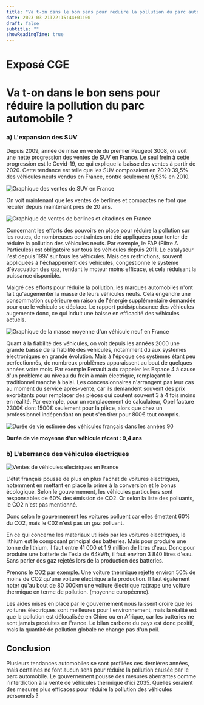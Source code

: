 ```yaml
---
title: "Va t-on dans le bon sens pour réduire la pollution du parc automobile ?"
date: 2023-03-21T22:15:44+01:00
draft: false
subtitle: ""
showReadingTime: true
---
```


# Exposé CGE

# Va t-on dans le bon sens pour réduire la pollution du parc automobile ?

### a) L'expansion des SUV
Depuis 2009, année de mise en vente du premier Peugeot 3008, on voit une nette progression des ventes de SUV en France. Le seul frein à cette progression est le Covid-19, ce qui explique la baisse des ventes à partir de 2020. Cette tendance est telle que les SUV composaient en 2020 39,5% des véhicules neufs vendus en France, contre seulement 9,53% en 2010.

![Graphique des ventes de SUV en France](https://www.fiches-auto.fr/articles-auto/images/evolution-ventes-suv-4x4-france2.png)

On voit maintenant que les ventes de berlines et compactes ne font que reculer depuis maintenant près de 20 ans.

![Graphique de ventes de berlines et citadines en France](https://www.fiches-auto.fr/articles-auto/images/evolution-ventes-berlines-et-compactes.png)

Concernant les efforts des pouvoirs en place pour réduire la pollution sur les routes, de nombreuses contraintes ont été appliquées pour tenter de réduire la pollution des véhicules neufs. Par exemple, le FAP (Filtre A Particules) est obligatoire sur tous les véhicules depuis 2011. Le catalyseur l'est depuis 1997 sur tous les véhicules. Mais ces restrictions, souvent appliquées à l'échappement des véhicules, congestionne le système d'évacuation des gaz, rendant le moteur moins efficace, et cela réduisant la puissance disponible.

Malgré ces efforts pour réduire la pollution, les marques automobiles n'ont fait qu'augementer la masse de leurs véhicules neufs. Cela engendre une consommation supérieure en raison de l'énergie supplémentaire demandée pour que le véhicule se déplace. Le rapport poids/puissance des véhicules augemente donc, ce qui induit une baisse en efficacité des véhicules actuels.

![Graphique de la masse moyenne d'un véhicule neuf en France](img_article/expose-cge/poids_moyen.png)

Quant à la fiabilité des véhicules, on voit depuis les années 2000 une grande baisse de la fiabilité des véhicules, notamment dû aux systèmes électroniques en grande évolution. Mais à l'époque ces systèmes étant peu perfectionnés, de nombreux problèmes apparaissent au bout de quelques années voire mois. Par exemple Renault a du rappeler les Espace 4 à cause d'un problème au niveau du frein à main électrique, remplaçant le traditionnel manche à balai. Les concessionnaires n'arrangent pas leur cas au moment du service après-vente, car ils demandent souvent des prix exorbitants pour remplacer des pièces qui coutent souvent 3 à 4 fois moins en réalité. Par exemple, pour un remplacement de calculateur, Opel facture 2300€ dont 1500€ seulement pour la pièce, alors que chez un professionnel indépendant on peut s'en tirer pour 800€ tout compris.

![Durée de vie estimée des véhicules français dans les années 90](img_article/expose-cge/duree_vie.png)

**Durée de vie moyenne d'un véhicule récent : 9,4 ans**

### b) L'aberrance des véhicules électriques

![Ventes de véhicules électriques en France](https://www.fiches-auto.fr/articles-auto/images/evolution-ventes-voitures-electriques-france-2022-2023.png)

L'état français pousse de plus en plus l'achat de voitures électriques, notemment en mettant en place la prime à la conversion et le bonus écologique. Selon le gouvernement, les véhicules particuliers sont responsables de 60% des émission de CO2. Or selon la liste des polluants, le CO2 n'est pas mentionné.

Donc selon le gouvernement les voitures polluent car elles émettent 60% du CO2, mais le C02 n'est pas un gaz polluant.

En ce qui concerne les matériaux utilisés par les voitures électriques, le lithium est le composant principal des batteries. Mais pour produire une tonne de lithium, il faut entre 41 000 et 1.9 million de litres d'eau. Donc pour produire une batterie de Tesla de 64kWh, il faut environ 3 840 litres d'eau. Sans parler des gaz rejetés lors de la production des batteries.

Prenons le CO2 par exemple. Une voiture thermique rejette environ 50% de moins de CO2 qu'une voiture électrique à la production. Il faut également noter qu'au bout de 80 000km une voiture électrique rattrape une voiture thermique en terme de pollution. (moyenne européenne).

Les aides mises en place par le gouvernement nous laissent croire que les voitures électriques sont meilleures pour l'environnement, mais la réalité est que la pollution est délocalisée en Chine ou en Afrique, car les batteries ne sont jamais produites en France. Le bilan carbone du pays est donc positif, mais la quantité de pollution globale ne change pas d'un poil.

## Conclusion

Plusieurs tendances automobiles se sont profilées ces dernières années, mais certaines ne font aucun sens pour réduire la pollution causée par le parc automobile. Le gouvernement pousse des mesures aberrantes comme l'interdiction à la vente de véhicules thermique d'ici 2035. Quelles seraient des mesures plus efficaces pour réduire la pollution des véhicules personnels ?